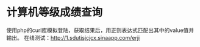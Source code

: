 # 计算机等级成绩查询
使用php的curl库模拟登陆，获取结果后，用正则表达式匹配出其中的value值并输出。
在线测试：http://1.sdutjsjcjcx.sinaapp.com/erji
